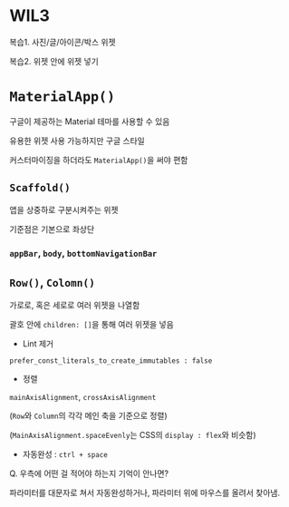# WIL3

복습1. 사진/글/아이콘/박스 위젯

복습2. 위젯 안에 위젯 넣기

# `MaterialApp()`

구글이 제공하는 Material 테마를 사용할 수 있음

유용한 위젯 사용 가능하지만 구글 스타일

커스터마이징을 하더라도 `MaterialApp()`을 써야 편함

## `Scaffold()`

앱을 상중하로 구분시켜주는 위젯

기준점은 기본으로 좌상단

### `appBar`, `body`, `bottomNavigationBar`

## `Row()`, `Colomn()`

가로로, 혹은 세로로 여러 위젯을 나열함

괄호 안에 `children: []`을 통해 여러 위젯을 넣음

- Lint 제거

`prefer_const_literals_to_create_immutables : false`

- 정렬

`mainAxisAlignment`, `crossAxisAlignment`

(`Row`와 `Column`의 각각 메인 축을 기준으로 정렬)

(`MainAxisAlignment.spaceEvenly`는 CSS의 `display : flex`와 비슷함)

- 자동완성 : `ctrl + space`

Q. 우측에 어떤 걸 적어야 하는지 기억이 안나면?

파라미터를 대문자로 쳐서 자동완성하거나, 파라미터 위에 마우스를 올려서 찾아냄.